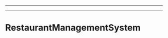 --------------------------------------------------------------------------------
----------------------------------------------------------------------------------------------------
# RestaurantManagementSystem

